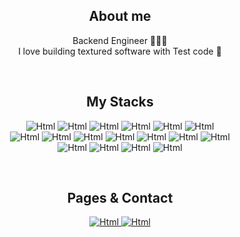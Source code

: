 <div align="center">

 
About me
---
<p> 
Backend Engineer 👩🏻‍💻 
 <br>
I love building textured software with Test code 💞
</p>

<br>

My Stacks
---
<p align="center">
<img alt="Html" src="https://img.shields.io/badge/Java-007396?style=flat-square&logo=java&logoColor=white" />
<img alt="Html" src ="https://img.shields.io/badge/TypeScript-3178C6.svg?&style=flat-square&logo=Typescript&logoColor=white"/> 
<img alt="Html" src ="https://img.shields.io/badge/JavaScript-F7DF1E.svg?&style=flat-square&logo=JavaScript&logoColor=white"/>
<img alt="Html" src ="https://img.shields.io/badge/Nestjs-E0234E.svg?&style=flat-square&logo=Nestjs&logoColor=white"/> 
<img alt="Html" src ="https://img.shields.io/badge/Serverless-FD5750.svg?&style=flat-square&logo=Serverless&logoColor=white"/> 
<img alt="Html" src ="https://img.shields.io/badge/python-3776AB.svg?&style=flat-square&logo=python&logoColor=white"/>
<br>
<img alt="Html" src ="https://img.shields.io/badge/mysql-4479A1.svg?&style=flat-square&logo=mysql&logoColor=white"/> 
<img alt="Html" src ="https://img.shields.io/badge/MongoDB-47A248.svg?&style=flat-square&logo=MongoDB&logoColor=white"/>
<img alt="Html" src ="https://img.shields.io/badge/Apollo Graphql-311C87.svg?style=flat-square&logo=Apollo Graphql&logoColor=white"/> 
<img alt="Html" src ="https://img.shields.io/badge/Graphql-E10098.svg?&style=flat-square&logo=Graphql&logoColor=white"/> 
<img alt="Html" src ="https://img.shields.io/badge/AWS-7A1FA2.svg?&style=flat-square&logo=Amazon-AWS&logoColor=white"/> 
<img alt="Html" src ="https://img.shields.io/badge/AWS Lambda-FF9900.svg?&style=flat-square&logo=AWS Lambda&logoColor=white"/>     
<img alt="Html" src ="https://img.shields.io/badge/Docker-2496ED.svg?&style=flat-square&logo=Docker&logoColor=white"/>
<br>
<img alt="Html" src ="https://img.shields.io/badge/HTML5-E34F26.svg?&style=flat-square&logo=HTML5&logoColor=white"/> 
<img alt="Html" src ="https://img.shields.io/badge/CSS3-1572B6.svg?&style=flat-square&logo=CSS3&logoColor=white"/> 
<img alt="Html" src ="https://img.shields.io/badge/webpack-8DD6F9.svg?&style=flat-square&logo=webpack&logoColor=white"/> 
<img alt="Html" src ="https://img.shields.io/badge/Swagger-85EA2D.svg?&style=flat-square&logo=Swagger&logoColor=white"/>
</p>

<br>

Pages & Contact
----
<p align="center">
 <a href="https://github.com/gemma-Kim">
  <img alt="Html" src ="https://img.shields.io/badge/github-181717.svg?&style=flat-square&logo=github&logoColor=white"/> 
 </a>
 <a href="https://www.linkedin.com/in/minseo-kim-944704188/">
  <img alt="Html" src ="https://img.shields.io/badge/linkedIn-0A66C2.svg?&style=flat-square&logo=linkedIn&logoColor=white"/> 
 </a>
</p>
<br>

<!--Stars
---
| <a href="https://github.com/anuraghazra/github-readme-stats"><img align="center" src="https://github-readme-stats.vercel.app/api?username=gemma-Kim&show_icons=true&include_all_commits=true&theme=buefy&hide_border=true" alt="Anurag's github stats" /></a> | <a href="https://github.com/gemma-Kim&theme/github-readme-stats"><img align="center" src="https://github-readme-stats.vercel.app/api/top-langs/?username=anuraghazra&layout=compact&theme=buefy&hide_border=true" /></a> |
| ------------- | ------------- |
 -->
</div>
